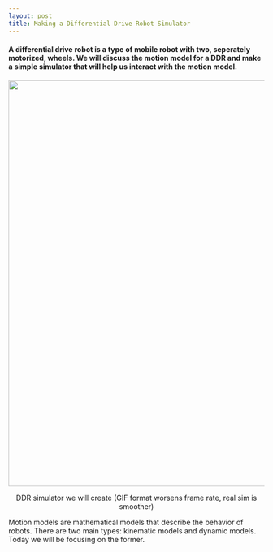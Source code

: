 ```yaml
---
layout: post
title: Making a Differential Drive Robot Simulator
---
```


#### A differential drive robot is a type of mobile robot with two, seperately motorized, wheels. We will discuss the motion model for a DDR and make a simple simulator that will help us interact with the motion model.
<div align="center">
  <p>
    <img src="https://share.getcloudapp.com/X6u7WlnP" width="800">
  </p>
     DDR simulator we will create (GIF format worsens frame rate, real sim is smoother)
</div>

Motion models are mathematical models that describe the behavior of robots. There are two main types: kinematic models and dynamic models. Today we will be focusing on the former.
## 
